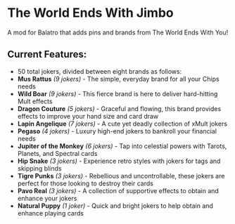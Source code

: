 # The World Ends With Jimbo
 A mod for Balatro that adds pins and brands from The World Ends With You!

## Current Features:

- 50 total jokers, divided between eight brands as follows:
- **Mus Rattus** *(9 jokers)* - The simple, everyday brand for all your Chips needs
- **Wild Boar** *(9 jokers)* - This fierce brand is here to deliver hard-hitting Mult effects
- **Dragon Couture** *(5 jokers)* - Graceful and flowing, this brand provides effects to improve your hand size and card draw
- **Lapin Angelique** *(7 jokers)* - A cute yet deadly collection of xMult jokers
- **Pegaso** *(4 jokers)* - Luxury high-end jokers to bankroll your financial needs
- **Jupiter of the Monkey** *(6 jokers)* - Tap into celestial powers with Tarots, Planets, and Spectral cards
- **Hip Snake** *(3 jokers)* - Experience retro styles with jokers for tags and skipping blinds
- **Tigre Punks** *(3 jokers)* - Rebellious and uncontrollable, these jokers are perfect for those looking to destroy their cards
- **Pavo Real** *(3 jokers)* - A collection of supportive effects to obtain and enhance your jokers
- **Natural Puppy** *(1 joker)* - Quick and bright jokers to help obtain and enhance playing cards